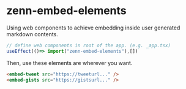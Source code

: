 # zenn-embed-elements

Using web components to achieve embedding inside user generated markdown contents.

```js
// define web components in root of the app. (e.g. _app.tsx)
useEffect(()=> import("zenn-embed-elements"),[])
```

Then, use these elements are wherever you want.
```html
<embed-tweet src="https://tweeturl..." />
<embed-gists src="https://gistsurl..." />
```
